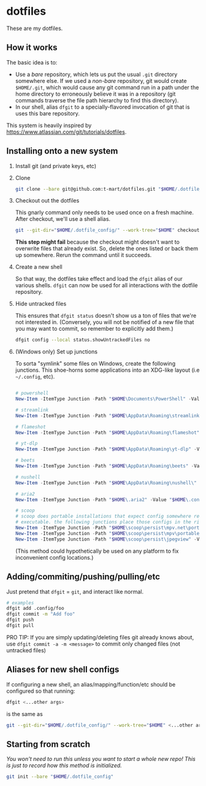 # dotfiles

These are my dotfiles.

## How it works

The basic idea is to:

- Use a *bare* repository, which lets us put the usual `.git` directory somewhere else. If we used a
  *non-bare* repository, git would create `$HOME/.git`, which would cause any git command run in a
  path under the home directory to erroneously believe it was in a repository (git commands traverse
  the file path hierarchy to find this directory).
- In our shell, alias `dfgit` to a specially-flavored invocation of git that is uses this bare
  repository.

This system is heavily inspired by <https://www.atlassian.com/git/tutorials/dotfiles>.

## Installing onto a new system

1. Install git (and private keys, etc)

2. Clone

    ```sh
    git clone --bare git@github.com:t-mart/dotfiles.git "$HOME/.dotfile_config"
    ```

3. Checkout out the dotfiles

    This gnarly command only needs to be used once on a fresh machine. After checkout, we'll use a
    shell alias.

    ```sh
    git --git-dir="$HOME/.dotfile_config/" --work-tree="$HOME" checkout
    ```

    **This step might fail** because the checkout might doesn't want to overwrite files that already
    exist. So, delete the ones listed or back them up somewhere. Rerun the command until it
    succeeds.

4. Create a new shell

    So that way, the dotfiles take effect and load the `dfgit` alias of our various shells. `dfgit`
    can now be used for all interactions with the dotfile repository.

5. Hide untracked files

    This ensures that `dfgit status` doesn't show us a ton of files that we're not interested in.
    (Conversely, you will not be notified of a new file that you may want to commit, so remember
    to explicitly add them.)

    ```sh
    dfgit config --local status.showUntrackedFiles no
    ```

6. (Windows only) Set up junctions

    To sorta "symlink" some files on Windows, create the following junctions. This shoe-horns some
    applications into an XDG-like layout (i.e `~/.config`, etc).

    ```powershell

    # powershell
    New-Item -ItemType Junction -Path "$HOME\Documents\PowerShell" -Value "$HOME\.config\powershell\"

    # streamlink
    New-Item -ItemType Junction -Path "$HOME\AppData\Roaming\streamlink" -Value "$HOME\.config\streamlink\"

    # flameshot
    New-Item -ItemType Junction -Path "$HOME\AppData\Roaming\flameshot" -Value "$HOME\.config\flameshot\"

    # yt-dlp
    New-Item -ItemType Junction -Path "$HOME\AppData\Roaming\yt-dlp" -Value "$HOME\.config\yt-dlp\"

    # beets
    New-Item -ItemType Junction -Path "$HOME\AppData\Roaming\beets" -Value "$HOME\.config\beets\"

    # nushell
    New-Item -ItemType Junction -Path "$HOME\AppData\Roaming\nushell\" -Value "$HOME\.config\nushell\"

    # aria2
    New-Item -ItemType Junction -Path "$HOME\.aria2" -Value "$HOME\.config\aria2\"

    # scoop
    # scoop does portable installations that expect config somewhere relative to the
    # executable. the following junctions place those configs in the right scoop location
    New-Item -ItemType Junction -Path "$HOME\scoop\persist\mpv.net\portable_config" -Value "$HOME\.config\mpv.net\"
    New-Item -ItemType Junction -Path "$HOME\scoop\persist\mpv\portable_config" -Value "$HOME\.config\mpv\"
    New-Item -ItemType Junction -Path "$HOME\scoop\persist\jpegview" -Value "$HOME\.config\jpegview\"
    ```

    (This method could hypothetically be used on any platform to fix inconvenient config locations.)

## Adding/commiting/pushing/pulling/etc

Just pretend that `dfgit` = `git`, and interact like normal.

```sh
# examples
dfgit add .config/foo
dfgit commit -m "Add foo"
dfgit push
dfgit pull
```

PRO TIP: If you are simply updating/deleting files git already knows about, use
`dfgit commit -a -m <message>` to commit only changed files (not untracked files)

## Aliases for new shell configs

If configuring a new shell, an alias/mapping/function/etc should be configured so that running:

```sh
dfgit <...other args>
```

is the same as

```sh
git --git-dir="$HOME/.dotfile_config/" --work-tree="$HOME" <...other args>
```

## Starting from scratch

*You won't need to run this unless you want to start a whole new repo! This is just to record how
this method is initialized.*

```sh
git init --bare "$HOME/.dotfile_config"
```
